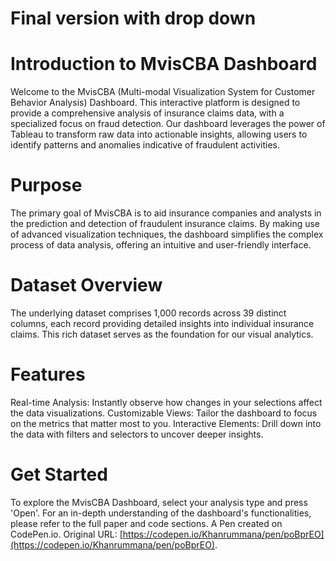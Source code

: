 # Final version with drop down

# Introduction to MvisCBA Dashboard
Welcome to the MvisCBA (Multi-modal Visualization System for Customer Behavior Analysis) Dashboard. This interactive platform is designed to provide a comprehensive analysis of insurance claims data, with a specialized focus on fraud detection. Our dashboard leverages the power of Tableau to transform raw data into actionable insights, allowing users to identify patterns and anomalies indicative of fraudulent activities.

# Purpose
The primary goal of MvisCBA is to aid insurance companies and analysts in the prediction and detection of fraudulent insurance claims. By making use of advanced visualization techniques, the dashboard simplifies the complex process of data analysis, offering an intuitive and user-friendly interface.

# Dataset Overview
The underlying dataset comprises 1,000 records across 39 distinct columns, each record providing detailed insights into individual insurance claims. This rich dataset serves as the foundation for our visual analytics.


# Features
Real-time Analysis: Instantly observe how changes in your selections affect the data visualizations.
Customizable Views: Tailor the dashboard to focus on the metrics that matter most to you.
Interactive Elements: Drill down into the data with filters and selectors to uncover deeper insights.

# Get Started
To explore the MvisCBA Dashboard, select your analysis type and press 'Open'. For an in-depth understanding of the dashboard's functionalities, please refer to the full paper and code sections.
A Pen created on CodePen.io. Original URL: [https://codepen.io/Khanrummana/pen/poBprEO](https://codepen.io/Khanrummana/pen/poBprEO).


